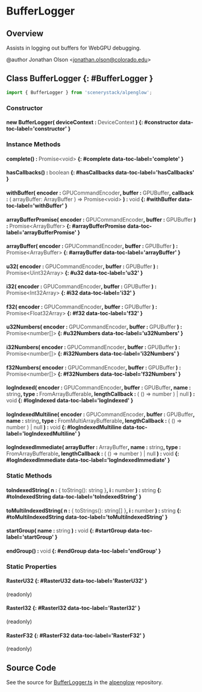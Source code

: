 # BufferLogger

## Overview

Assists in logging out buffers for WebGPU debugging.

@author Jonathan Olson &lt;jonathan.olson@colorado.edu&gt;

## Class BufferLogger {: #BufferLogger }


```js
import { BufferLogger } from 'scenerystack/alpenglow';
```
### Constructor

#### new BufferLogger( deviceContext : <span style="font-weight: 400; opacity: 80%;">DeviceContext</span> ) {: #constructor data-toc-label='constructor' }

### Instance Methods

#### complete() : <span style="font-weight: 400; opacity: 80%;">Promise&lt;void&gt;</span> {: #complete data-toc-label='complete' }

#### hasCallbacks() : <span style="font-weight: 400; opacity: 80%;">boolean</span> {: #hasCallbacks data-toc-label='hasCallbacks' }

#### withBuffer( encoder : <span style="font-weight: 400; opacity: 80%;">GPUCommandEncoder</span>, buffer : <span style="font-weight: 400; opacity: 80%;">GPUBuffer</span>, callback : <span style="font-weight: 400; opacity: 80%;">( arrayBuffer: ArrayBuffer ) =&gt; Promise&lt;void&gt;</span> ) : <span style="font-weight: 400; opacity: 80%;">void</span> {: #withBuffer data-toc-label='withBuffer' }

#### arrayBufferPromise( encoder : <span style="font-weight: 400; opacity: 80%;">GPUCommandEncoder</span>, buffer : <span style="font-weight: 400; opacity: 80%;">GPUBuffer</span> ) : <span style="font-weight: 400; opacity: 80%;">Promise&lt;ArrayBuffer&gt;</span> {: #arrayBufferPromise data-toc-label='arrayBufferPromise' }

#### arrayBuffer( encoder : <span style="font-weight: 400; opacity: 80%;">GPUCommandEncoder</span>, buffer : <span style="font-weight: 400; opacity: 80%;">GPUBuffer</span> ) : <span style="font-weight: 400; opacity: 80%;">Promise&lt;ArrayBuffer&gt;</span> {: #arrayBuffer data-toc-label='arrayBuffer' }

#### u32( encoder : <span style="font-weight: 400; opacity: 80%;">GPUCommandEncoder</span>, buffer : <span style="font-weight: 400; opacity: 80%;">GPUBuffer</span> ) : <span style="font-weight: 400; opacity: 80%;">Promise&lt;Uint32Array&gt;</span> {: #u32 data-toc-label='u32' }

#### i32( encoder : <span style="font-weight: 400; opacity: 80%;">GPUCommandEncoder</span>, buffer : <span style="font-weight: 400; opacity: 80%;">GPUBuffer</span> ) : <span style="font-weight: 400; opacity: 80%;">Promise&lt;Int32Array&gt;</span> {: #i32 data-toc-label='i32' }

#### f32( encoder : <span style="font-weight: 400; opacity: 80%;">GPUCommandEncoder</span>, buffer : <span style="font-weight: 400; opacity: 80%;">GPUBuffer</span> ) : <span style="font-weight: 400; opacity: 80%;">Promise&lt;Float32Array&gt;</span> {: #f32 data-toc-label='f32' }

#### u32Numbers( encoder : <span style="font-weight: 400; opacity: 80%;">GPUCommandEncoder</span>, buffer : <span style="font-weight: 400; opacity: 80%;">GPUBuffer</span> ) : <span style="font-weight: 400; opacity: 80%;">Promise&lt;number[]&gt;</span> {: #u32Numbers data-toc-label='u32Numbers' }

#### i32Numbers( encoder : <span style="font-weight: 400; opacity: 80%;">GPUCommandEncoder</span>, buffer : <span style="font-weight: 400; opacity: 80%;">GPUBuffer</span> ) : <span style="font-weight: 400; opacity: 80%;">Promise&lt;number[]&gt;</span> {: #i32Numbers data-toc-label='i32Numbers' }

#### f32Numbers( encoder : <span style="font-weight: 400; opacity: 80%;">GPUCommandEncoder</span>, buffer : <span style="font-weight: 400; opacity: 80%;">GPUBuffer</span> ) : <span style="font-weight: 400; opacity: 80%;">Promise&lt;number[]&gt;</span> {: #f32Numbers data-toc-label='f32Numbers' }

#### logIndexed( encoder : <span style="font-weight: 400; opacity: 80%;">GPUCommandEncoder</span>, buffer : <span style="font-weight: 400; opacity: 80%;">GPUBuffer</span>, name : <span style="font-weight: 400; opacity: 80%;">string</span>, type : <span style="font-weight: 400; opacity: 80%;">FromArrayBufferable</span>, lengthCallback : <span style="font-weight: 400; opacity: 80%;">( () =&gt; number ) | null</span> ) : <span style="font-weight: 400; opacity: 80%;">void</span> {: #logIndexed data-toc-label='logIndexed' }

#### logIndexedMultiline( encoder : <span style="font-weight: 400; opacity: 80%;">GPUCommandEncoder</span>, buffer : <span style="font-weight: 400; opacity: 80%;">GPUBuffer</span>, name : <span style="font-weight: 400; opacity: 80%;">string</span>, type : <span style="font-weight: 400; opacity: 80%;">FromMultiArrayBufferable</span>, lengthCallback : <span style="font-weight: 400; opacity: 80%;">( () =&gt; number ) | null</span> ) : <span style="font-weight: 400; opacity: 80%;">void</span> {: #logIndexedMultiline data-toc-label='logIndexedMultiline' }

#### logIndexedImmediate( arrayBuffer : <span style="font-weight: 400; opacity: 80%;">ArrayBuffer</span>, name : <span style="font-weight: 400; opacity: 80%;">string</span>, type : <span style="font-weight: 400; opacity: 80%;">FromArrayBufferable</span>, lengthCallback : <span style="font-weight: 400; opacity: 80%;">( () =&gt; number ) | null</span> ) : <span style="font-weight: 400; opacity: 80%;">void</span> {: #logIndexedImmediate data-toc-label='logIndexedImmediate' }

### Static Methods

#### toIndexedString( n : <span style="font-weight: 400; opacity: 80%;">{ toString(): string }</span>, i : <span style="font-weight: 400; opacity: 80%;">number</span> ) : <span style="font-weight: 400; opacity: 80%;">string</span> {: #toIndexedString data-toc-label='toIndexedString' }

#### toMultiIndexedString( n : <span style="font-weight: 400; opacity: 80%;">{ toStrings(): string[] }</span>, i : <span style="font-weight: 400; opacity: 80%;">number</span> ) : <span style="font-weight: 400; opacity: 80%;">string</span> {: #toMultiIndexedString data-toc-label='toMultiIndexedString' }

#### startGroup( name : <span style="font-weight: 400; opacity: 80%;">string</span> ) : <span style="font-weight: 400; opacity: 80%;">void</span> {: #startGroup data-toc-label='startGroup' }

#### endGroup() : <span style="font-weight: 400; opacity: 80%;">void</span> {: #endGroup data-toc-label='endGroup' }

### Static Properties

#### RasterU32 {: #RasterU32 data-toc-label='RasterU32' }

(readonly)

#### RasterI32 {: #RasterI32 data-toc-label='RasterI32' }

(readonly)

#### RasterF32 {: #RasterF32 data-toc-label='RasterF32' }

(readonly)



## Source Code

See the source for [BufferLogger.ts](https://github.com/phetsims/alpenglow/blob/main/js/webgpu/compute/BufferLogger.ts) in the [alpenglow](https://github.com/phetsims/alpenglow) repository.
